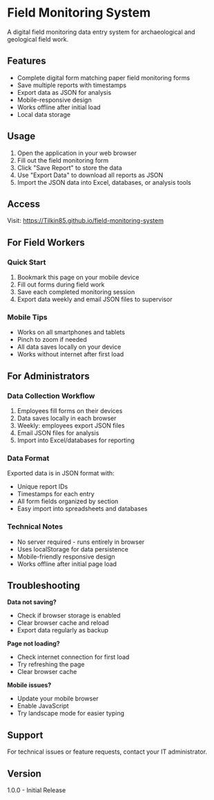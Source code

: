 # Field Monitoring System

A digital field monitoring data entry system for archaeological and geological field work.

## Features

- Complete digital form matching paper field monitoring forms
- Save multiple reports with timestamps
- Export data as JSON for analysis
- Mobile-responsive design
- Works offline after initial load
- Local data storage

## Usage

1. Open the application in your web browser
2. Fill out the field monitoring form
3. Click "Save Report" to store the data
4. Use "Export Data" to download all reports as JSON
5. Import the JSON data into Excel, databases, or analysis tools

## Access

Visit: https://Tilkin85.github.io/field-monitoring-system



## For Field Workers

### Quick Start
1. Bookmark this page on your mobile device
2. Fill out forms during field work
3. Save each completed monitoring session
4. Export data weekly and email JSON files to supervisor

### Mobile Tips
- Works on all smartphones and tablets
- Pinch to zoom if needed
- All data saves locally on your device
- Works without internet after first load

## For Administrators

### Data Collection Workflow
1. Employees fill forms on their devices
2. Data saves locally in each browser
3. Weekly: employees export JSON files
4. Email JSON files for analysis
5. Import into Excel/databases for reporting

### Data Format
Exported data is in JSON format with:
- Unique report IDs
- Timestamps for each entry
- All form fields organized by section
- Easy import into spreadsheets and databases

### Technical Notes
- No server required - runs entirely in browser
- Uses localStorage for data persistence
- Mobile-friendly responsive design
- Works offline after initial page load

## Troubleshooting

**Data not saving?**
- Check if browser storage is enabled
- Clear browser cache and reload
- Export data regularly as backup

**Page not loading?**
- Check internet connection for first load
- Try refreshing the page
- Clear browser cache

**Mobile issues?**
- Update your mobile browser
- Enable JavaScript
- Try landscape mode for easier typing

## Support

For technical issues or feature requests, contact your IT administrator.

## Version
1.0.0 - Initial Release
